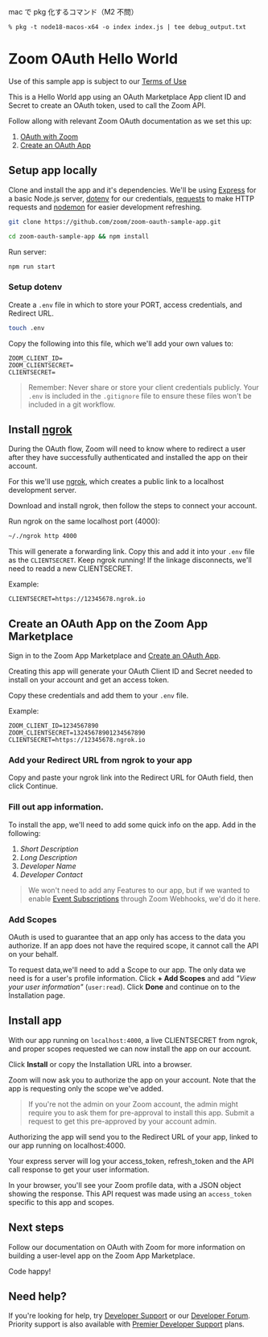 mac で pkg 化するコマンド（M2 不問）

```
% pkg -t node18-macos-x64 -o index index.js | tee debug_output.txt
```

# Zoom OAuth Hello World

Use of this sample app is subject to our [Terms of Use](https://zoom.us/docs/en-us/zoom_api_license_and_tou.html)

This is a Hello World app using an OAuth Marketplace App client ID and Secret to create an OAuth token, used to call the Zoom API.

Follow allong with relevant Zoom OAuth documentation as we set this up:

1. [OAuth with Zoom](https://marketplace.zoom.us/docs/guides/authorization/oauth/oauth-with-zoom)
2. [Create an OAuth App](https://marketplace.zoom.us/docs/guides/getting-started/app-types/create-oauth-app)

## Setup app locally

Clone and install the app and it's dependencies. We'll be using [Express](https://www.npmjs.com/package/express) for a basic Node.js server, [dotenv](https://www.npmjs.com/package/dotenv) for our credentials, [requests](https://www.npmjs.com/package/requests) to make HTTP requests and [nodemon](https://www.npmjs.com/package/nodemon) for easier development refreshing.

```bash
git clone https://github.com/zoom/zoom-oauth-sample-app.git
```

```bash
cd zoom-oauth-sample-app && npm install
```

Run server:

```bash
npm run start
```

### Setup dotenv

Create a `.env` file in which to store your PORT, access credentials, and Redirect URL.

```bash
touch .env
```

Copy the following into this file, which we'll add your own values to:

```
ZOOM_CLIENT_ID=
ZOOM_CLIENTSECRET=
CLIENTSECRET=
```

> Remember: Never share or store your client credentials publicly. Your `.env` is included in the `.gitignore` file to ensure these files won't be included in a git workflow.

## Install [ngrok](https://ngrok.com/)

During the OAuth flow, Zoom will need to know where to redirect a user after they have successfully authenticated and installed the app on their account.

For this we'll use [ngrok](https://ngrok.com/download), which creates a public link to a localhost development server.

Download and install ngrok, then follow the steps to connect your account.

Run ngrok on the same localhost port (4000):

```bash
~/./ngrok http 4000
```

This will generate a forwarding link. Copy this and add it into your `.env` file as the `CLIENTSECRET`. Keep ngrok running! If the linkage disconnects, we'll need to readd a new CLIENTSECRET.

Example:

```
CLIENTSECRET=https://12345678.ngrok.io
```

## Create an OAuth App on the Zoom App Marketplace

Sign in to the Zoom App Marketplace and [Create an OAuth App](https://marketplace.zoom.us/develop/create?source=devdocs).

Creating this app will generate your OAuth Client ID and Secret needed to install on your account and get an access token.

Copy these credentials and add them to your `.env` file.

Example:

```
ZOOM_CLIENT_ID=1234567890
ZOOM_CLIENTSECRET=13245678901234567890
CLIENTSECRET=https://12345678.ngrok.io
```

### Add your Redirect URL from ngrok to your app

Copy and paste your ngrok link into the Redirect URL for OAuth field, then click Continue.

### Fill out app information.

To install the app, we'll need to add some quick info on the app. Add in the following:

1. _Short Description_
2. _Long Description_
3. _Developer Name_
4. _Developer Contact_

> We won't need to add any Features to our app, but if we wanted to enable [Event Subscriptions](https://marketplace.zoom.us/docs/guides/tools-resources/webhooks#event-subscriptions) through Zoom Webhooks, we'd do it here.

### Add Scopes

OAuth is used to guarantee that an app only has access to the data you authorize. If an app does not have the required scope, it cannot call the API on your behalf.

To request data,we'll need to add a Scope to our app. The only data we need is for a user's profile information. Click **+ Add Scopes** and add _"View your user information"_ (`user:read`). Click **Done** and continue on to the Installation page.

## Install app

With our app running on `localhost:4000`, a live CLIENTSECRET from ngrok, and proper scopes requested we can now install the app on our account.

Click **Install** or copy the Installation URL into a browser.

Zoom will now ask you to authorize the app on your account. Note that the app is requesting only the scope we've added.

> If you're not the admin on your Zoom account, the admin might require you to ask them for pre-approval to install this app. Submit a request to get this pre-approved by your account admin.

Authorizing the app will send you to the Redirect URL of your app, linked to our app running on localhost:4000.

Your express server will log your access_token, refresh_token and the API call response to get your user information.

In your browser, you'll see your Zoom profile data, with a JSON object showing the response. This API request was made using an `access_token` specific to this app and scopes.

## Next steps

Follow our documentation on OAuth with Zoom for more information on building a user-level app on the Zoom App Marketplace.

Code happy!

## Need help?

If you're looking for help, try [Developer Support](https://devsupport.zoom.us) or our [Developer Forum](https://devforum.zoom.us). Priority support is also available with [Premier Developer Support](https://zoom.us/docs/en-us/developer-support-plans.html) plans.
